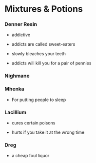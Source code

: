 # Mixtures & Potions

### Denner Resin

* addictive

* addicts are called sweet-eaters

* slowly bleaches your teeth

* addicts will kill you for a pair of pennies


### Nighmane

### Mhenka

* For putting people to sleep

### Lacillium

* cures certain poisons

* hurts if you take it at the wrong time


### Dreg

* a cheap foul liquor


